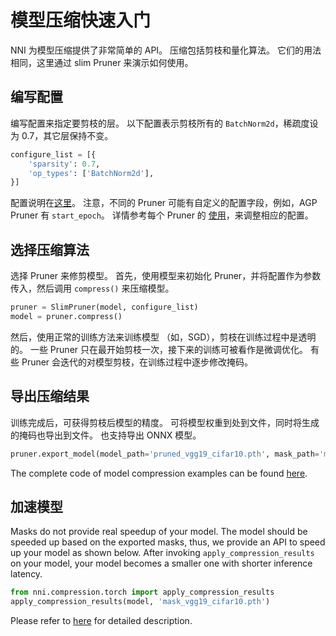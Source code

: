 # 模型压缩快速入门

NNI 为模型压缩提供了非常简单的 API。 压缩包括剪枝和量化算法。 它们的用法相同，这里通过 slim Pruner 来演示如何使用。

## 编写配置

编写配置来指定要剪枝的层。 以下配置表示剪枝所有的 `BatchNorm2d`，稀疏度设为 0.7，其它层保持不变。

```python
configure_list = [{
    'sparsity': 0.7,
    'op_types': ['BatchNorm2d'],
}]
```

配置说明在[这里](Overview.md#user-configuration-for-a-compression-algorithm)。 注意，不同的 Pruner 可能有自定义的配置字段，例如，AGP Pruner 有 `start_epoch`。 详情参考每个 Pruner 的 [使用](Overview.md#supported-algorithms)，来调整相应的配置。

## 选择压缩算法

选择 Pruner 来修剪模型。 首先，使用模型来初始化 Pruner，并将配置作为参数传入，然后调用 `compress()` 来压缩模型。

```python
pruner = SlimPruner(model, configure_list)
model = pruner.compress()
```

然后，使用正常的训练方法来训练模型 （如，SGD），剪枝在训练过程中是透明的。 一些 Pruner 只在最开始剪枝一次，接下来的训练可被看作是微调优化。 有些 Pruner 会迭代的对模型剪枝，在训练过程中逐步修改掩码。

## 导出压缩结果

训练完成后，可获得剪枝后模型的精度。 可将模型权重到处到文件，同时将生成的掩码也导出到文件。 也支持导出 ONNX 模型。

```python
pruner.export_model(model_path='pruned_vgg19_cifar10.pth', mask_path='mask_vgg19_cifar10.pth')
```

The complete code of model compression examples can be found [here](https://github.com/microsoft/nni/blob/master/examples/model_compress/model_prune_torch.py).

## 加速模型

Masks do not provide real speedup of your model. The model should be speeded up based on the exported masks, thus, we provide an API to speed up your model as shown below. After invoking `apply_compression_results` on your model, your model becomes a smaller one with shorter inference latency.

```python
from nni.compression.torch import apply_compression_results
apply_compression_results(model, 'mask_vgg19_cifar10.pth')
```

Please refer to [here](ModelSpeedup.md) for detailed description.